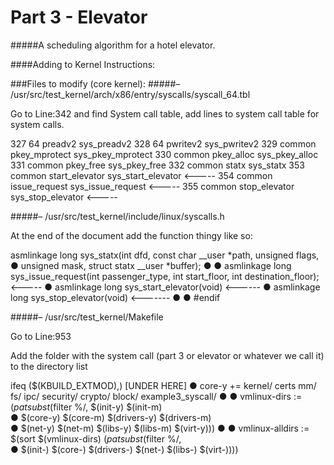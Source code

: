 # Part 3 - Elevator

#####A scheduling algorithm for a hotel elevator.



####Adding to Kernel Instructions:

###Files to modify (core kernel):
#####– /usr/src/test_kernel/arch/x86/entry/syscalls/syscall_64.tbl

Go to Line:342 and find System call table, add lines to system call table for system calls.

327 64 preadv2 sys_preadv2
328 64 pwritev2 sys_pwritev2
329 common pkey_mprotect sys_pkey_mprotect
330 common pkey_alloc sys_pkey_alloc
331 common pkey_free sys_pkey_free
332 common statx sys_statx
353 common start_elevator sys_start_elevator  <-----
354 common issue_request sys_issue_request <-----
355 common stop_elevator sys_stop_elevator <-----


#####– /usr/src/test_kernel/include/linux/syscalls.h

At the end of the document add the function thingy like so:

 asmlinkage long sys_statx(int dfd, const char __user *path, unsigned flags,
● unsigned mask, struct statx __user *buffer);
●
● asmlinkage long sys_issue_request(int passenger_type, int start_floor, int destination_floor); <-----
● asmlinkage long sys_start_elevator(void) <------
● asmlinkage long sys_stop_elevator(void) <-------
●
● #endif


#####– /usr/src/test_kernel/Makefile

Go to Line:953

Add the folder with the system call (part 3 or elevator or whatever we call it) to the directory list

ifeq ($(KBUILD_EXTMOD),)                                          [UNDER HERE]
● core-y += kernel/ certs mm/ fs/ ipc/ security/ crypto/ block/ example3_syscall/
●
● vmlinux-dirs := $(patsubst %/,%,$(filter %/, $(init-y) $(init-m) \
● $(core-y) $(core-m) $(drivers-y) $(drivers-m) \
● $(net-y) $(net-m) $(libs-y) $(libs-m) $(virt-y)))
●
● vmlinux-alldirs := $(sort $(vmlinux-dirs) $(patsubst %/,%,$(filter %/, \
● $(init-) $(core-) $(drivers-) $(net-) $(libs-) $(virt-))))
